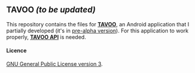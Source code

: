 ## TAVOO *(to be updated)*
This repository contains the files for [**TAVOO**](https://play.google.com/store/apps/details?id=gr.upatras.ceid.kaffezas.tavoo), an Android application that I partially developed (it's in [pre-alpha version](https://en.wikipedia.org/wiki/Software_release_life_cycle#Pre-alpha)). For this application to work properly, [**TAVOO API**](https://github.com/gkffzs/TAVOO-API) is needed.

#### Licence
[GNU General Public License version 3](https://www.gnu.org/licenses/gpl-3.0.en.html). 
